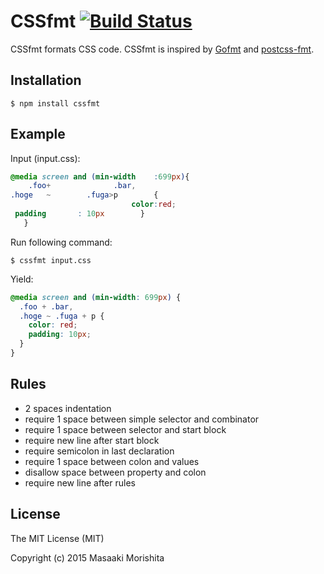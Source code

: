 # CSSfmt [![Build Status](https://travis-ci.org/morishitter/cssfmt.svg)](https://travis-ci.org/morishitter/cssfmt)

CSSfmt formats CSS code.
CSSfmt is inspired by [Gofmt](http://golang.org/pkg/fmt/) and [postcss-fmt](https://github.com/hail2u/postcss-fmt).

## Installation

```shell
$ npm install cssfmt
```

## Example

Input (input.css):
```css
@media screen and (min-width    :699px){
    .foo+              .bar,
.hoge   ~        .fuga>p        {
                           color:red;
 padding       : 10px        }
   }
```

Run following command:

```
$ cssfmt input.css
```

Yield:
```css
@media screen and (min-width: 699px) {
  .foo + .bar,
  .hoge ~ .fuga + p {
    color: red;
    padding: 10px;
  }
}
```

## Rules

- 2 spaces indentation
- require 1 space between simple selector and combinator
- require 1 space between selector and start block
- require new line after start block
- require semicolon in last declaration
- require 1 space between colon and values
- disallow space between property and colon
- require new line after rules


## License

The MIT License (MIT)

Copyright (c) 2015 Masaaki Morishita
